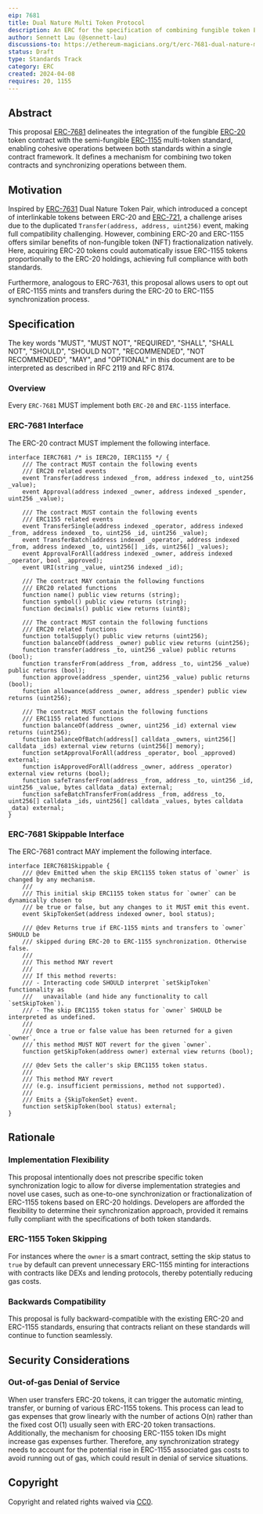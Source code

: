 ```yaml
---
eip: 7681
title: Dual Nature Multi Token Protocol
description: An ERC for the specification of combining fungible token ERC-20 and multi-token ERC-1155
author: Sennett Lau (@sennett-lau)
discussions-to: https://ethereum-magicians.org/t/erc-7681-dual-nature-multi-token-protocol/19590
status: Draft
type: Standards Track
category: ERC
created: 2024-04-08
requires: 20, 1155
---
```


## Abstract

This proposal [ERC-7681](./eip-7681.md) delineates the integration of the fungible [ERC-20](./eip-20.md) token contract with the semi-fungible [ERC-1155](./eip-1155.md) multi-token standard, enabling cohesive operations between both standards within a single contract framework. It defines a mechanism for combining two token contracts and synchronizing operations between them.

## Motivation

Inspired by [ERC-7631](./erc-7631.md) Dual Nature Token Pair, which introduced a concept of interlinkable tokens between ERC-20 and [ERC-721](./eip-721.md), a challenge arises due to the duplicated `Transfer(address, address, uint256)` event, making full compatibility challenging. However, combining ERC-20 and ERC-1155 offers similar benefits of non-fungible token (NFT) fractionalization natively. Here, acquiring ERC-20 tokens could automatically issue ERC-1155 tokens proportionally to the ERC-20 holdings, achieving full compliance with both standards.

Furthermore, analogous to ERC-7631, this proposal allows users to opt out of ERC-1155 mints and transfers during the ERC-20 to ERC-1155 synchronization process.

## Specification

The key words "MUST", "MUST NOT", "REQUIRED", "SHALL", "SHALL NOT", "SHOULD", "SHOULD NOT", "RECOMMENDED", "NOT RECOMMENDED", "MAY", and "OPTIONAL" in this document are to be interpreted as described in RFC 2119 and RFC 8174.

### Overview

Every `ERC-7681` MUST implement both `ERC-20` and `ERC-1155` interface.

### ERC-7681 Interface

The ERC-20 contract MUST implement the following interface.

```solidity
interface IERC7681 /* is IERC20, IERC1155 */ {
    /// The contract MUST contain the following events
    /// ERC20 related events
    event Transfer(address indexed _from, address indexed _to, uint256 _value);
    event Approval(address indexed _owner, address indexed _spender, uint256 _value);

    /// The contract MUST contain the following events
    /// ERC1155 related events
    event TransferSingle(address indexed _operator, address indexed _from, address indexed _to, uint256 _id, uint256 _value);
    event TransferBatch(address indexed _operator, address indexed _from, address indexed _to, uint256[] _ids, uint256[] _values);
    event ApprovalForAll(address indexed _owner, address indexed _operator, bool _approved);
    event URI(string _value, uint256 indexed _id);

    /// The contract MAY contain the following functions
    /// ERC20 related functions
    function name() public view returns (string);
    function symbol() public view returns (string);
    function decimals() public view returns (uint8);

    /// The contract MUST contain the following functions
    /// ERC20 related functions
    function totalSupply() public view returns (uint256);
    function balanceOf(address _owner) public view returns (uint256);
    function transfer(address _to, uint256 _value) public returns (bool);
    function transferFrom(address _from, address _to, uint256 _value) public returns (bool);
    function approve(address _spender, uint256 _value) public returns (bool);
    function allowance(address _owner, address _spender) public view returns (uint256);

    /// The contract MUST contain the following functions
    /// ERC1155 related functions
    function balanceOf(address _owner, uint256 _id) external view returns (uint256);
    function balanceOfBatch(address[] calldata _owners, uint256[] calldata _ids) external view returns (uint256[] memory);
    function setApprovalForAll(address _operator, bool _approved) external;
    function isApprovedForAll(address _owner, address _operator) external view returns (bool);
    function safeTransferFrom(address _from, address _to, uint256 _id, uint256 _value, bytes calldata _data) external;
    function safeBatchTransferFrom(address _from, address _to, uint256[] calldata _ids, uint256[] calldata _values, bytes calldata _data) external;
}
```

### ERC-7681 Skippable Interface

The ERC-7681 contract MAY implement the following interface.

```solidity
interface IERC7681Skippable {
    /// @dev Emitted when the skip ERC1155 token status of `owner` is changed by any mechanism.
    ///
    /// This initial skip ERC1155 token status for `owner` can be dynamically chosen to
    /// be true or false, but any changes to it MUST emit this event.
    event SkipTokenSet(address indexed owner, bool status);

    /// @dev Returns true if ERC-1155 mints and transfers to `owner` SHOULD be
    /// skipped during ERC-20 to ERC-1155 synchronization. Otherwise false.
    /// 
    /// This method MAY revert
    ///
    /// If this method reverts:
    /// - Interacting code SHOULD interpret `setSkipToken` functionality as
    ///   unavailable (and hide any functionality to call `setSkipToken`).
    /// - The skip ERC1155 token status for `owner` SHOULD be interpreted as undefined.
    ///
    /// Once a true or false value has been returned for a given `owner`,
    /// this method MUST NOT revert for the given `owner`.
    function getSkipToken(address owner) external view returns (bool);

    /// @dev Sets the caller's skip ERC1155 token status.
    ///
    /// This method MAY revert
    /// (e.g. insufficient permissions, method not supported).
    ///
    /// Emits a {SkipTokenSet} event.
    function setSkipToken(bool status) external;
}
```

## Rationale

### Implementation Flexibility

This proposal intentionally does not prescribe specific token synchronization logic to allow for diverse implementation strategies and novel use cases, such as one-to-one synchronization or fractionalization of ERC-1155 tokens based on ERC-20 holdings. Developers are afforded the flexibility to determine their synchronization approach, provided it remains fully compliant with the specifications of both token standards.

### ERC-1155 Token Skipping

For instances where the `owner` is a smart contract, setting the skip status to `true` by default can prevent unnecessary ERC-1155 minting for interactions with contracts like DEXs and lending protocols, thereby potentially reducing gas costs.

### Backwards Compatibility

This proposal is fully backward-compatible with the existing ERC-20 and ERC-1155 standards, ensuring that contracts reliant on these standards will continue to function seamlessly.

## Security Considerations

### Out-of-gas Denial of Service

When user transfers ERC-20 tokens, it can trigger the automatic minting, transfer, or burning of various ERC-1155 tokens. This process can lead to gas expenses that grow linearly with the number of actions O(n) rather than the fixed cost O(1) usually seen with ERC-20 token transactions. Additionally, the mechanism for choosing ERC-1155 token IDs might increase gas expenses further. Therefore, any synchronization strategy needs to account for the potential rise in ERC-1155 associated gas costs to avoid running out of gas, which could result in denial of service situations.

## Copyright

Copyright and related rights waived via [CC0](../LICENSE.md).
